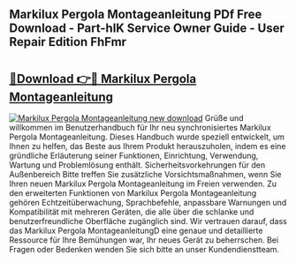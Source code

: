 ## Markilux Pergola Montageanleitung PDf Free Download - Part-hIK Service Owner Guide - User Repair Edition FhFmr

# <h2><a href="http://df8rye.blite.top/?on=Markilux+Pergola+Montageanleitung">🔗Download 👉🔴 Markilux Pergola Montageanleitung</a></h2>

[![Markilux Pergola Montageanleitung new download](https://i.imgur.com/lujVjoI.png)](http://df8rye.blite.top/?on=Markilux+Pergola+Montageanleitung)
Grüße und willkommen im Benutzerhandbuch für Ihr neu synchronisiertes Markilux Pergola Montageanleitung. Dieses Handbuch wurde speziell entwickelt, um Ihnen zu helfen, das Beste aus Ihrem Produkt herauszuholen, indem es eine gründliche Erläuterung seiner Funktionen, Einrichtung, Verwendung, Wartung und Problemlösung enthält. Sicherheitsvorkehrungen für den Außenbereich Bitte treffen Sie zusätzliche Vorsichtsmaßnahmen, wenn Sie Ihren neuen Markilux Pergola Montageanleitung im Freien verwenden. Zu den erweiterten Funktionen von Markilux Pergola Montageanleitung gehören Echtzeitüberwachung, Sprachbefehle, anpassbare Warnungen und Kompatibilität mit mehreren Geräten, die alle über die schlanke und benutzerfreundliche Oberfläche zugänglich sind. Wir vertrauen darauf, dass das Markilux Pergola MontageanleitungD eine genaue und detaillierte Ressource für Ihre Bemühungen war, Ihr neues Gerät zu beherrschen. Bei Fragen oder Bedenken wenden Sie sich bitte an unser Kundendienstteam.
